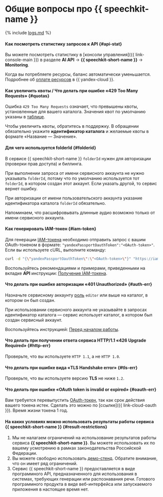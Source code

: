 # Общие вопросы про {{ speechkit-name }}

{% include [logs.md](../logs.md) %}

#### Как посмотреть статистику запросов к API {#api-stat}

Вы можете посмотреть статистику в [консоли управления]({{ link-console-main }}) в разделе **AI API** → **{{ speechkit-short-name }}** → **Monitoring**.

Когда вы потребляете ресурсы, баланс автоматически уменьшается. Подробнее об [оплате ресурсов](../../billing/payment/index.md) в {{ yandex-cloud }}.

#### Как увеличить квоты / Что делать при ошибке «429 Too Many Requests» {#quotas}

Ошибка `429 Too Many Requests` означает, что превышены квоты, установленные для вашего каталога. Значения квот по умолчанию указаны в [таблице](../../speechkit/concepts/limits.md#speechkit-quotas).

Чтобы увеличить квоты, обратитесь в поддержку. В обращении обязательно укажите **идентификатор каталога** и желаемые квоты в формате «Название — Значение».

#### Для чего используется folderId {#folderid}

В сервисе {{ speechkit-short-name }} `folderId` нужен для авторизации (проверки прав доступа) и биллинга.

При выполнении запроса от имени сервисного аккаунта не нужно указывать `folderId`, потому что по умолчанию используется тот `folderId`, в котором создан этот аккаунт. Если указать другой, то сервис вернет ошибку.

При авторизации от имени пользовательского аккаунта указание идентификатора каталога `folderId` обязательно.

Напоминаем, что расшифровывать длинные аудио возможно только от имени сервисного аккаунта.

#### Как генерировать IAM-токен {#iam-token}

Для генерации [IAM-токена](../../iam/operations/iam-token/create.md) необходимо отправить запрос с вашим OAuth-токеном в формате:
`"yandexPassportOauthToken":"<OAuth-token>"`. Если вы используете cURL, выполните команду:

```bash
curl -d "{\"yandexPassportOauthToken\":\"<OAuth-token>\"}" "https://iam.{{ api-host }}/iam/v1/tokens"
```

Воспользуйтесь рекомендациями и примерами, приведенными на вкладке **API** инструкции: [Получение IAM-токена](../../iam/operations/iam-token/create.md).

#### Что делать при ошибке авторизации «401 Unauthorized» {#auth-err}

Назначьте сервисному аккаунту [роль](../../speechkit/security/) `editor` или выше на каталог, в котором он был создан.

При использовании сервисного аккаунта не указывайте в запросах идентификатор каталога — сервис использует каталог, в котором был создан сервисный аккаунт.

Воспользуйтесь инструкцией: [Перед началом работы](../../speechkit/quickstart.md#before-you-begin).

#### Что делать при получении ответа сервиса HTTP/1.1 «426 Upgrade Required» {#http-err}

Проверьте, что вы используете `HTTP 1.1`, а не `HTTP 1.0`.

#### Что делать при ошибке вида «TLS Handshake error» {#tls-err}

Проверьте, что вы используете версию **TLS** не ниже `1.2`. 

#### Что делать при ошибке «OAuth token is invalid or expired» {#oauth-err}

Вам требуется перевыпустить [OAuth-токен](../../iam/concepts/authorization/oauth-token.md), так как срок действия вашего токена истек.
Сделать это можно по [ссылке]({{ link-cloud-oauth }}). Время жизни токена 1 год.

#### На каких условиях можно использовать результаты работы сервиса {{ speechkit-short-name }} {#result-restrictions}

1. Мы не налагаем ограничений на использование результатов работы сервиса **{{ speechkit-short-name }}**. Вы можете использовать их по вашему усмотрению в рамках законодательства Российской Федерации.
1. Вы можете свободно использовать [демо-стенд](https://cloud.yandex.ru/services/speechkit#demo). Обратите внимание, что он имеет ряд ограничений.
1. Сервис {{ speechkit-short-name }} предоставляется в виде программного API, предназначенного для использования в системах, требующих генерации или распознавания речи. Готового программного продукта в виде веб-интерфейса или запускаемого приложения в настоящее время нет.

